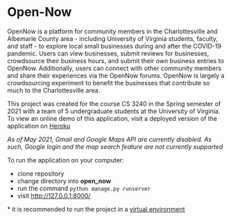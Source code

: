 # Open-Now

OpenNow is a platform for community members in the Charlottesville and Albemarle County area - including University of Virginia students, faculty, and staff - to explore local small businesses during and after the COVID-19 pandemic. Users can view businesses, submit reviews for businesses, crowdsource their business hours, and submit their own business entries to OpenNow. Additionally, users can connect with other community members and share their experiences via the OpenNow forums. OpenNow is largely a crowdsourcing experiment to benefit the businesses that contribute so much to the Charlottesville area.

This project was created for the course CS 3240 in the Spring semester of 2021 with a team of 5 undergraduate students at the University of Virginia. To view an online demo of this application, visit a deployed version of the application on [Heroku](https://open-now.herokuapp.com/)

*As of May 2021, Gmail and Google Maps API are currently disabled. As such, Google login and the map search feature are not currently supported*

To run the application on your computer:
- clone repository
- change directory into **open_now**
- run the command ```python manage.py runserver```
- visit http://127.0.0.1:8000/

\* it is recommended to run the project in a [virtual environment](https://docs.python.org/3/library/venv.html)
